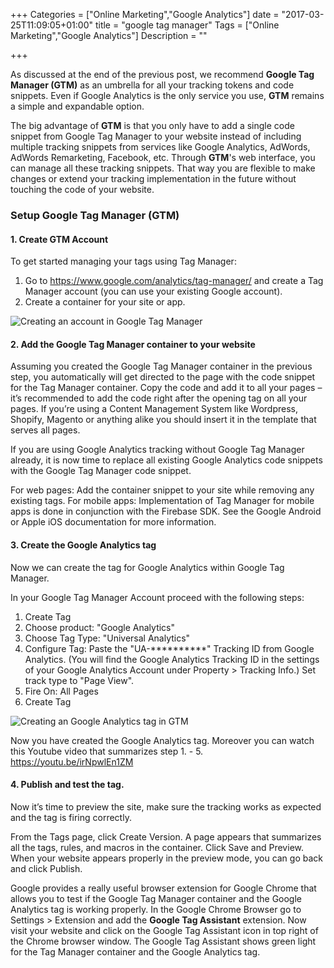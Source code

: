 +++
Categories = ["Online Marketing","Google Analytics"]
date = "2017-03-25T11:09:05+01:00"
title = "google tag manager"
Tags = ["Online Marketing","Google Analytics"]
Description = ""

+++

As discussed at the end of the previous post,
we recommend **Google Tag Manager (GTM)** as an umbrella for all your tracking
tokens and code snippets. Even if Google Analytics is the only service you use,
**GTM** remains a simple and expandable option.

The big advantage of **GTM** is that you only have to add a single code
snippet from Google Tag Manager to your website instead of including multiple
tracking snippets from services like Google Analytics, AdWords,
AdWords Remarketing, Facebook, etc. Through **GTM**'s web interface, you can
manage all these tracking snippets. That way you are flexible to make changes
or extend your tracking implementation in the future without touching the
code of your website.

### Setup Google Tag Manager (GTM)

#### 1. Create GTM Account

To get started managing your tags using Tag Manager:

1. Go to <https://www.google.com/analytics/tag-manager/> and create a Tag Manager account (you can use your existing Google account).
2. Create a container for your site or app.

![Creating an account in Google Tag Manager](/blog/images/gtm1_small.png)


#### 2. Add the Google Tag Manager container to your website

Assuming you created the Google Tag Manager container in the previous step, you automatically will get directed to the page with the code snippet for the Tag Manager container. Copy the code and add it to all your pages – it’s recommended to add the code right after the opening <body> tag on all your pages. If you’re using a Content Management System like Wordpress, Shopify, Magento or anything alike you should insert it in the template that serves all pages.

If you are using Google Analytics tracking without Google Tag Manager already, it is now time to replace all existing Google Analytics code snippets with the Google Tag Manager code snippet.

For web pages: Add the container snippet to your site while removing any existing tags.
For mobile apps: Implementation of Tag Manager for mobile apps is done in conjunction with the Firebase SDK. See the Google Android or Apple iOS documentation for more information.

#### 3. Create the Google Analytics tag

Now we can create the tag for Google Analytics within Google Tag Manager.

In your Google Tag Manager Account proceed with the following steps:

1. Create Tag
2. Choose product: "Google Analytics"
3. Choose Tag Type: "Universal Analytics"
3. Configure Tag: Paste the "UA-**********" Tracking ID from Google Analytics. (You will find the Google Analytics Tracking ID in the settings of your Google Analytics Account under Property > Tracking Info.) Set track type to "Page View".
4. Fire On: All Pages
5. Create Tag

![Creating an Google Analytics tag in GTM](/blog/images/gtm2_small.png)

Now you have created the Google Analytics tag. Moreover you can watch this Youtube video that summarizes step 1. - 5. <https://youtu.be/irNpwlEn1ZM>

#### 4. Publish and test the tag.

Now it’s time to preview the site, make sure the tracking works as expected and the tag is firing correctly.

From the Tags page, click Create Version. A page appears that summarizes all the tags, rules, and macros in the container. Click Save and Preview. When your website appears properly in the preview mode, you can go back and click Publish.

Google provides a really useful browser extension for Google Chrome that allows you to test if the Google Tag Manager container and the Google Analytics tag is working properly.
In the Google Chrome Browser go to Settings > Extension and add the **Google Tag Assistant** extension. Now visit your website and click on the Google Tag Assistant icon in top right of the Chrome browser window. The Google Tag Assistant shows green light for the Tag Manager container and the Google Analytics tag.
